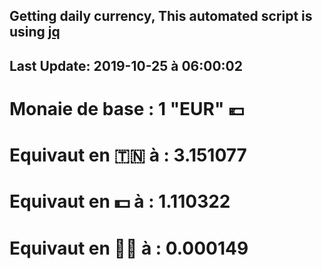 ## Getting daily currency, This automated script is using [jq](https://stedolan.github.io/jq/)
## Last Update:  2019-10-25 à 06:00:02
 # Monaie de base : 1 "EUR" 💶 
 # Equivaut en 🇹🇳 à :  3.151077 
 # Equivaut en 💵 à : 1.110322
 # Equivaut en 🐱‍💻 à :  0.000149
